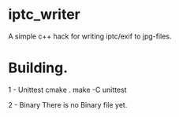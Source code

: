 iptc_writer
===========

A simple c++ hack for writing iptc/exif to jpg-files.

Building.
=========

1 - Unittest
	cmake .
	make -C unittest
	
2 - Binary
	There is no Binary file yet.
